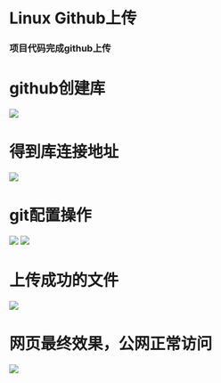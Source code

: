 # Linux Github上传


### 项目代码完成github上传
# github创建库
<image src="/sc_1.jpeg">

# 得到库连接地址
<image src="/sc_2.jpeg">

# git配置操作
<image src="/sc_3.jpeg">
<image src="/sc_4.jpeg">

# 上传成功的文件
<image src="/sc_5.jpeg">

# 网页最终效果，公网正常访问
<image src="/sc_6.jpeg">


